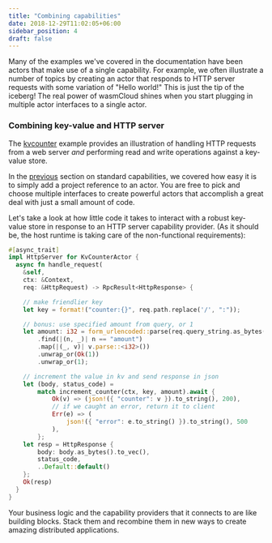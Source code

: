 ```yaml
---
title: "Combining capabilities"
date: 2018-12-29T11:02:05+06:00
sidebar_position: 4
draft: false
---
```


Many of the examples we've covered in the documentation have been actors that make use of a single capability. For example, we often illustrate a number of topics by creating an actor that responds to HTTP server requests with some variation of "Hello world!" This is just the tip of the iceberg! The real power of wasmCloud shines when you start plugging in multiple actor interfaces to a single actor.

### Combining key-value and HTTP server

The [kvcounter](https://github.com/wasmCloud/examples/tree/main/actor/kvcounter) example provides an illustration of handling HTTP requests from a web server _and_ performing read and write operations against a key-value store.

In the [previous](../std-caps/) section on standard capabilities, we covered how easy it is to simply add a project reference to an actor. You are free to pick and choose multiple interfaces to create powerful actors that accomplish a great deal with just a small amount of code.

Let's take a look at how little code it takes to interact with a robust key-value store in response to an HTTP server capability provider. (As it should be, the host runtime is taking care of the non-functional requirements):

```rust
#[async_trait]
impl HttpServer for KvCounterActor {
  async fn handle_request(
    &self,
    ctx: &Context,
    req: &HttpRequest) -> RpcResult<HttpResponse> {

    // make friendlier key
    let key = format!("counter:{}", req.path.replace('/', ":"));

    // bonus: use specified amount from query, or 1
    let amount: i32 = form_urlencoded::parse(req.query_string.as_bytes())
        .find(|(n, _)| n == "amount")
        .map(|(_, v)| v.parse::<i32>())
        .unwrap_or(Ok(1))
        .unwrap_or(1);

    // increment the value in kv and send response in json
    let (body, status_code) =
        match increment_counter(ctx, key, amount).await {
            Ok(v) => (json!({ "counter": v }).to_string(), 200),
            // if we caught an error, return it to client
            Err(e) => (
                json!({ "error": e.to_string() }).to_string(), 500
            ),
        };
    let resp = HttpResponse {
        body: body.as_bytes().to_vec(),
        status_code,
        ..Default::default()
    };
    Ok(resp)
  }
}
```

Your business logic and the capability providers that it connects to are like building blocks. Stack them and recombine them in new ways to create amazing distributed applications.
